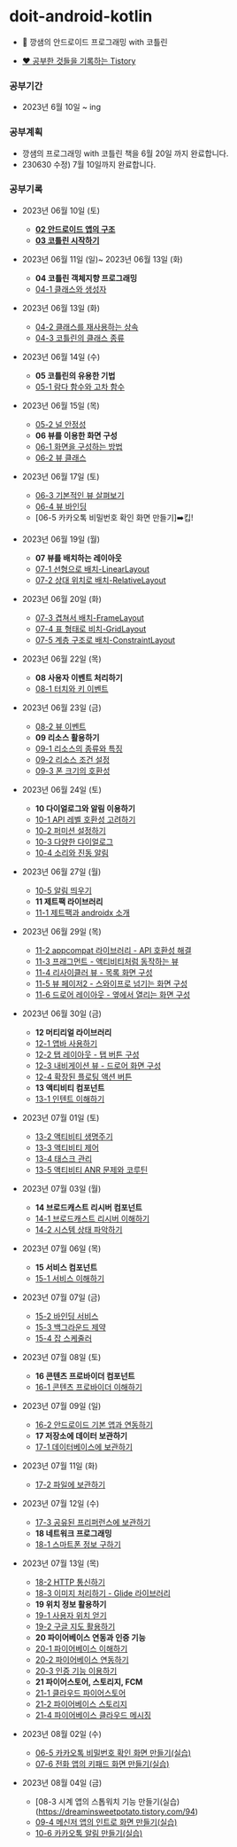 # doit-android-kotlin
 - 🌈 깡샘의 안드로이드 프로그래밍 with 코틀린

 - [❤️ 공부한 것들을 기록하는 Tistory](https://dreaminsweetpotato.tistory.com)

### 공부기간
 * 2023년 6월 10일 ~ ing

### 공부계획
 * 깡샘의 프로그래밍 with 코틀린 책을 6월 20일 까지 완료합니다.
 * 230630 수정) 7월 10일까지 완료합니다.


### 공부기록 
 * 2023년 06월 10일 (토) 
    * **[02 안드로이드 앱의 구조](https://dreaminsweetpotato.tistory.com/28)**
    * **[03 코틀린 시작하기](https://dreaminsweetpotato.tistory.com/29)**

 * 2023년 06월 11일 (일)~ 2023년 06월 13일 (화)
    * **04 코틀린 객체지향 프로그래밍**
    * [04-1 클래스와 생성자](https://dreaminsweetpotato.tistory.com/30)
 * 2023년 06월 13일 (화)
    * [04-2 클래스를 재사용하는 상속](https://dreaminsweetpotato.tistory.com/31)
    * [04-3 코틀린의 클래스 종류](https://dreaminsweetpotato.tistory.com/32)
 * 2023년 06월 14일 (수)
    * **05 코틀린의 유용한 기법**
    * [05-1 람다 함수와 고차 함수](https://dreaminsweetpotato.tistory.com/manage/posts/33)
 * 2023년 06월 15일 (목)
    * [05-2 널 안정성](https://dreaminsweetpotato.tistory.com/34)
    * **06 뷰를 이용한 화면 구성**
    * [06-1 화면을 구성하는 방법](https://dreaminsweetpotato.tistory.com/35)
    * [06-2 뷰 클래스](https://dreaminsweetpotato.tistory.com/36)
 * 2023년 06월 17일 (토)
    * [06-3 기본적인 뷰 살펴보기](https://dreaminsweetpotato.tistory.com/37)
    * [06-4 뷰 바인딩](https://dreaminsweetpotato.tistory.com/38)
    * [06-5 카카오톡 비밀번호 확인 화면 만들기]➡️킵!
 * 2023년 06월 19일 (월)
    * **07 뷰를 배치하는 레이아웃**
    * [07-1 선형으로 배치-LinearLayout](https://dreaminsweetpotato.tistory.com/39)
    * [07-2 상대 위치로 배치-RelativeLayout](https://dreaminsweetpotato.tistory.com/40)
 * 2023년 06월 20일 (화)
    * [07-3 겹쳐서 배치-FrameLayout](https://dreaminsweetpotato.tistory.com/41)
    * [07-4 표 형태로 비치-GridLayout](https://dreaminsweetpotato.tistory.com/42)
    * [07-5 계층 구조로 배치-ConstraintLayout](https://dreaminsweetpotato.tistory.com/43)
 * 2023년 06월 22일 (목)
    * **08 사용자 이벤트 처리하기**
    * [08-1 터치와 키 이벤트](https://dreaminsweetpotato.tistory.com/44)
 * 2023년 06월 23일 (금)
    * [08-2 뷰 이벤트](https://dreaminsweetpotato.tistory.com/45)
    * **09 리소스 활용하기**
    * [09-1 리소스의 종류와 특징](https://dreaminsweetpotato.tistory.com/46)
    * [09-2 리소스 조건 설정](https://dreaminsweetpotato.tistory.com/47)
    * [09-3 폰 크기의 호환성](https://dreaminsweetpotato.tistory.com/48)
 * 2023년 06월 24일 (토)
    * **10 다이얼로그와 알림 이용하기**
    * [10-1 API 레벨 호환성 고려하기](https://dreaminsweetpotato.tistory.com/49)
    * [10-2 퍼미션 설정하기](https://dreaminsweetpotato.tistory.com/50)
    * [10-3 다양한 다이얼로그](https://dreaminsweetpotato.tistory.com/51)
    * [10-4 소리와 진동 알림](https://dreaminsweetpotato.tistory.com/52)
 * 2023년 06월 27일 (월)
    * [10-5 알림 띄우기](https://dreaminsweetpotato.tistory.com/53)
    * **11 제트팩 라이브러리**
    * [11-1 제트팩과 androidx 소개](https://dreaminsweetpotato.tistory.com/54)
 * 2023년 06월 29일 (목) 
    * [11-2 appcompat 라이브러리 - API 호환성 해결](https://dreaminsweetpotato.tistory.com/55)
    * [11-3 프래그먼트 - 액티비티처럼 동작하는 뷰](https://dreaminsweetpotato.tistory.com/56)
    * [11-4 리사이클러 뷰 - 목록 화면 구성](https://dreaminsweetpotato.tistory.com/57)
    * [11-5 뷰 페이저2 - 스와이프로 넘기는 화면 구성](https://dreaminsweetpotato.tistory.com/58)
    * [11-6 드로어 레이아웃 - 옆에서 열리는 화면 구성](https://dreaminsweetpotato.tistory.com/59)
 * 2023년 06월 30일 (금)
    * **12 머티리얼 라이브러리**
    * [12-1 앱바 사용하기](https://dreaminsweetpotato.tistory.com/60)
    * [12-2 탭 레이아웃 - 탭 버튼 구성](https://dreaminsweetpotato.tistory.com/61)
    * [12-3 내비게이션 뷰 - 드로어 화면 구성](https://dreaminsweetpotato.tistory.com/62)
    * [12-4 확장된 플로팅 액션 버튼](https://dreaminsweetpotato.tistory.com/63)
    * **13 액티비티 컴포넌트**
    * [13-1 인텐트 이해하기](https://dreaminsweetpotato.tistory.com/64)
 * 2023년 07월 01일 (토)
    * [13-2 액티비티 생명주기](https://dreaminsweetpotato.tistory.com/65)
    * [13-3 액티비티 제어](https://dreaminsweetpotato.tistory.com/66)
    * [13-4 태스크 관리](https://dreaminsweetpotato.tistory.com/67)
    * [13-5 액티비티 ANR 문제와 코루틴](https://dreaminsweetpotato.tistory.com/68)
 * 2023년 07월 03일 (월)   
    * **14 브로드캐스트 리시버 컴포넌트**
    * [14-1 브로드캐스트 리시버 이해하기](https://dreaminsweetpotato.tistory.com/70)
    * [14-2 시스템 상태 파악하기](https://dreaminsweetpotato.tistory.com/71)
 * 2023년 07월 06일 (목)   
    * **15 서비스 컴포넌트**
    * [15-1 서비스 이해하기](https://dreaminsweetpotato.tistory.com/72)
 * 2023년 07월 07일 (금) 
    * [15-2 바인딩 서비스](https://dreaminsweetpotato.tistory.com/73)
    * [15-3 백그라운드 제약](https://dreaminsweetpotato.tistory.com/74)
    * [15-4 잡 스케줄러](https://dreaminsweetpotato.tistory.com/75)
 * 2023년 07월 08일 (토)
    * **16 콘텐츠 프로바이더 컴포넌트**
    * [16-1 콘텐츠 프로바이더 이해하기](https://dreaminsweetpotato.tistory.com/76)
 * 2023년 07월 09일 (일)   
    * [16-2 안드로이드 기본 앱과 연동하기](https://dreaminsweetpotato.tistory.com/77)
    * **17 저장소에 데이터 보관하기**
    * [17-1 데이터베이스에 보관하기](https://dreaminsweetpotato.tistory.com/78)
 * 2023년 07월 11일 (화) 
    * [17-2 파일에 보관하기](https://dreaminsweetpotato.tistory.com/79)
 * 2023년 07월 12일 (수)
    * [17-3 공유된 프리퍼런스에 보관하기](https://dreaminsweetpotato.tistory.com/80)
    * **18 네트워크 프로그래밍**
    * [18-1 스마트폰 정보 구하기](https://dreaminsweetpotato.tistory.com/81)
 * 2023년 07월 13일 (목)    
    * [18-2 HTTP 통신하기](https://dreaminsweetpotato.tistory.com/82)
    * [18-3 이미지 처리하기 - Glide 라이브러리](https://dreaminsweetpotato.tistory.com/83)
    * **19 위치 정보 활용하기**
    * [19-1 사용자 위치 얻기](https://dreaminsweetpotato.tistory.com/84)
    * [19-2 구글 지도 활용하기](https://dreaminsweetpotato.tistory.com/85)
    * **20 파이어베이스 연동과 인증 기능**
    * [20-1 파이어베이스 이해하기](https://dreaminsweetpotato.tistory.com/86)
    * [20-2 파이어베이스 연동하기](https://dreaminsweetpotato.tistory.com/87)
    * [20-3 인증 기능 이용하기](https://dreaminsweetpotato.tistory.com/88)
    * **21 파이어스토어, 스토리지, FCM**
    * [21-1 클라우드 파이어스토어](https://dreaminsweetpotato.tistory.com/89)
    * [21-2 파이어베이스 스토리지](https://dreaminsweetpotato.tistory.com/90)
    * [21-4 파이어베이스 클라우드 메시징](https://dreaminsweetpotato.tistory.com/91)
* 2023년 08월 02일 (수)
    * [06-5 카카오톡 비밀번호 확인 화면 만들기(실습)](https://dreaminsweetpotato.tistory.com/92)
    * [07-6 전화 앱의 키패드 화면 만들기(실습)](https://dreaminsweetpotato.tistory.com/93)
* 2023년 08월 04일 (금)
    * [08-3 시계 앱의 스톱워치 기능 만들기(실습)(https://dreaminsweetpotato.tistory.com/94)
    * [09-4 메신저 앱의 인트로 화면 만들기(실습)](https://dreaminsweetpotato.tistory.com/95)
    * [10-6 카카오톡 알림 만들기(실습)](https://dreaminsweetpotato.tistory.com/96)
    
